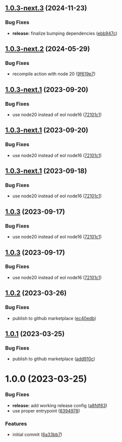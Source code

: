 ## [1.0.3-next.3](https://github.com/BrycensRanch/read-properties-action/compare/v1.0.3-next.2...v1.0.3-next.3) (2024-11-23)


### Bug Fixes

* **release:** finalize bumping dependencies ([ebb947c](https://github.com/BrycensRanch/read-properties-action/commit/ebb947c8d52c6f60fa8cbca8981d6070603c0448))

## [1.0.3-next.2](https://github.com/BrycensRanch/read-properties-action/compare/v1.0.3-next.1...v1.0.3-next.2) (2024-05-29)


### Bug Fixes

* recompile action with node 20 ([9f619e7](https://github.com/BrycensRanch/read-properties-action/commit/9f619e7e61550465c783eacc7b2bf6fc43928453))

## [1.0.3-next.1](https://github.com/BrycensRanch/read-properties-action/compare/v1.0.2...v1.0.3-next.1) (2023-09-20)


### Bug Fixes

* use node20 instead of eol node16 ([72101c1](https://github.com/BrycensRanch/read-properties-action/commit/72101c1c4dd988b0507a7c2886369e01ce0e48fb))

## [1.0.3-next.1](https://github.com/BrycensRanch/read-properties-action/compare/v1.0.2...v1.0.3-next.1) (2023-09-20)


### Bug Fixes

* use node20 instead of eol node16 ([72101c1](https://github.com/BrycensRanch/read-properties-action/commit/72101c1c4dd988b0507a7c2886369e01ce0e48fb))

## [1.0.3-next.1](https://github.com/BrycensRanch/read-properties-action/compare/v1.0.2...v1.0.3-next.1) (2023-09-18)


### Bug Fixes

* use node20 instead of eol node16 ([72101c1](https://github.com/BrycensRanch/read-properties-action/commit/72101c1c4dd988b0507a7c2886369e01ce0e48fb))

## [1.0.3](https://github.com/BrycensRanch/read-properties-action/compare/v1.0.2...v1.0.3) (2023-09-17)


### Bug Fixes

* use node20 instead of eol node16 ([72101c1](https://github.com/BrycensRanch/read-properties-action/commit/72101c1c4dd988b0507a7c2886369e01ce0e48fb))

## [1.0.3](https://github.com/BrycensRanch/read-properties-action/compare/v1.0.2...v1.0.3) (2023-09-17)


### Bug Fixes

* use node20 instead of eol node16 ([72101c1](https://github.com/BrycensRanch/read-properties-action/commit/72101c1c4dd988b0507a7c2886369e01ce0e48fb))

## [1.0.2](https://github.com/BrycensRanch/read-properties-action/compare/v1.0.1...v1.0.2) (2023-03-26)


### Bug Fixes

* publish to github marketplace ([ec40edb](https://github.com/BrycensRanch/read-properties-action/commit/ec40edb84be89390a0f99332d509f79f7ea0468b))

## [1.0.1](https://github.com/BrycensRanch/read-properties-action/compare/v1.0.0...v1.0.1) (2023-03-25)


### Bug Fixes

* publish to github marketplace ([add910c](https://github.com/BrycensRanch/read-properties-action/commit/add910cc49f55d55f7790e7e61cd4a913993701e))

# 1.0.0 (2023-03-25)


### Bug Fixes

* **release:** add working release config ([a8fdf83](https://github.com/BrycensRanch/read-properties-action/commit/a8fdf83cd2ad86aa45e11b3f6b42eb0c1b22a29b))
* use proper entrypoint ([6394978](https://github.com/BrycensRanch/read-properties-action/commit/6394978d509816cea2158ef2866aeeab26957cc2))


### Features

* initial commit ([6a33bb7](https://github.com/BrycensRanch/read-properties-action/commit/6a33bb7af87a817967c07022b1555248dbec276d))
